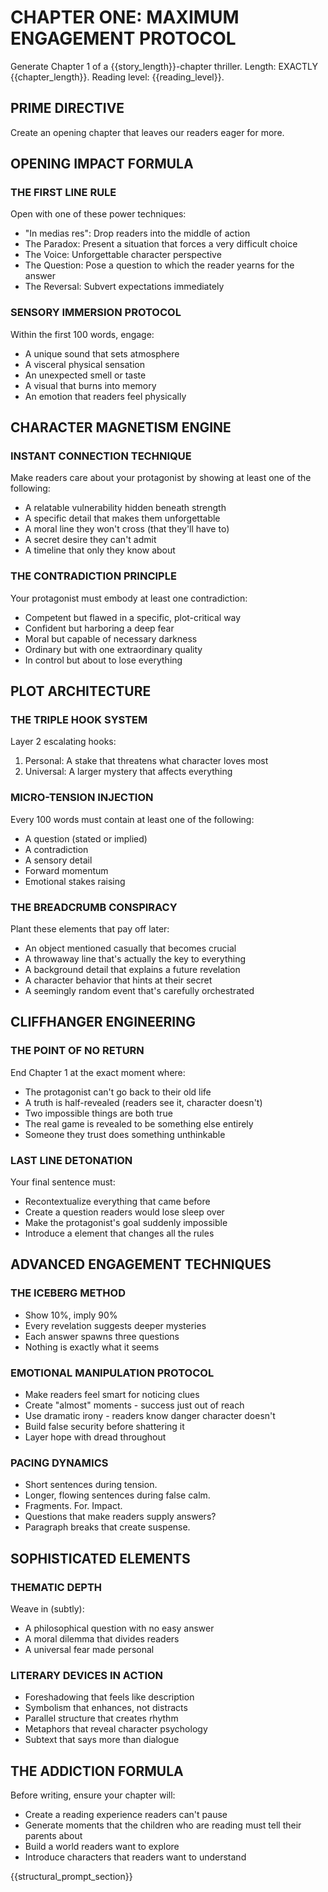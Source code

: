 # CHAPTER ONE: MAXIMUM ENGAGEMENT PROTOCOL

Generate Chapter 1 of a {{story_length}}-chapter thriller.
Length: EXACTLY {{chapter_length}}. 
Reading level: {{reading_level}}.

## PRIME DIRECTIVE
Create an opening chapter that leaves our readers eager for more.

## OPENING IMPACT FORMULA

### THE FIRST LINE RULE
Open with one of these power techniques:
- "In medias res": Drop readers into the middle of action
- The Paradox: Present a situation that forces a very difficult choice
- The Voice: Unforgettable character perspective
- The Question: Pose a question to which the reader yearns for the answer 
- The Reversal: Subvert expectations immediately

### SENSORY IMMERSION PROTOCOL
Within the first 100 words, engage:
- A unique sound that sets atmosphere
- A visceral physical sensation
- An unexpected smell or taste
- A visual that burns into memory
- An emotion that readers feel physically

## CHARACTER MAGNETISM ENGINE

### INSTANT CONNECTION TECHNIQUE
Make readers care about your protagonist by showing at least one of the following:
- A relatable vulnerability hidden beneath strength
- A specific detail that makes them unforgettable
- A moral line they won't cross (that they'll have to)
- A secret desire they can't admit
- A timeline that only they know about

### THE CONTRADICTION PRINCIPLE
Your protagonist must embody at least one contradiction:
- Competent but flawed in a specific, plot-critical way
- Confident but harboring a deep fear
- Moral but capable of necessary darkness
- Ordinary but with one extraordinary quality
- In control but about to lose everything

## PLOT ARCHITECTURE

### THE TRIPLE HOOK SYSTEM
Layer 2 escalating hooks:
1. Personal: A stake that threatens what character loves most
2. Universal: A larger mystery that affects everything

### MICRO-TENSION INJECTION
Every 100 words must contain at least one of the following:
- A question (stated or implied)
- A contradiction
- A sensory detail
- Forward momentum
- Emotional stakes raising

### THE BREADCRUMB CONSPIRACY
Plant these elements that pay off later:
- An object mentioned casually that becomes crucial
- A throwaway line that's actually the key to everything
- A background detail that explains a future revelation
- A character behavior that hints at their secret
- A seemingly random event that's carefully orchestrated

## CLIFFHANGER ENGINEERING

### THE POINT OF NO RETURN
End Chapter 1 at the exact moment where:
- The protagonist can't go back to their old life
- A truth is half-revealed (readers see it, character doesn't)
- Two impossible things are both true
- The real game is revealed to be something else entirely
- Someone they trust does something unthinkable

### LAST LINE DETONATION
Your final sentence must:
- Recontextualize everything that came before
- Create a question readers would lose sleep over
- Make the protagonist's goal suddenly impossible
- Introduce a element that changes all the rules

## ADVANCED ENGAGEMENT TECHNIQUES

### THE ICEBERG METHOD
- Show 10%, imply 90%
- Every revelation suggests deeper mysteries
- Each answer spawns three questions
- Nothing is exactly what it seems

### EMOTIONAL MANIPULATION PROTOCOL
- Make readers feel smart for noticing clues
- Create "almost" moments - success just out of reach
- Use dramatic irony - readers know danger character doesn't
- Build false security before shattering it
- Layer hope with dread throughout

### PACING DYNAMICS
- Short sentences during tension.
- Longer, flowing sentences during false calm.
- Fragments. For. Impact.
- Questions that make readers supply answers?
- Paragraph breaks 
  that create
    suspense.

## SOPHISTICATED ELEMENTS

### THEMATIC DEPTH
Weave in (subtly):
- A philosophical question with no easy answer
- A moral dilemma that divides readers
- A universal fear made personal

### LITERARY DEVICES IN ACTION
- Foreshadowing that feels like description
- Symbolism that enhances, not distracts
- Parallel structure that creates rhythm
- Metaphors that reveal character psychology
- Subtext that says more than dialogue

## THE ADDICTION FORMULA

Before writing, ensure your chapter will:
- Create a reading experience readers can't pause
- Generate moments that the children who are reading must tell their parents about
- Build a world readers want to explore
- Introduce characters that readers want to understand

{{structural_prompt_section}}

